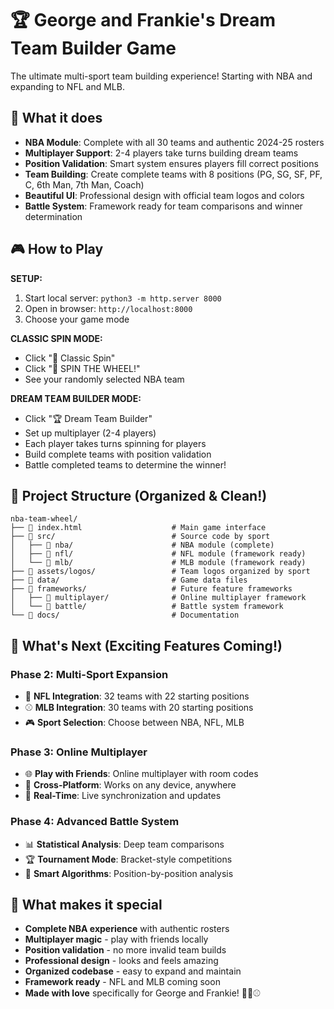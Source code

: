 # 🏆 George and Frankie's Dream Team Builder Game

The ultimate multi-sport team building experience! Starting with NBA and expanding to NFL and MLB.

## 🎯 What it does
- **NBA Module**: Complete with all 30 teams and authentic 2024-25 rosters
- **Multiplayer Support**: 2-4 players take turns building dream teams
- **Position Validation**: Smart system ensures players fill correct positions
- **Team Building**: Create complete teams with 8 positions (PG, SG, SF, PF, C, 6th Man, 7th Man, Coach)
- **Beautiful UI**: Professional design with official team logos and colors
- **Battle System**: Framework ready for team comparisons and winner determination

## 🎮 How to Play

**SETUP:**
1. Start local server: `python3 -m http.server 8000`
2. Open in browser: `http://localhost:8000`
3. Choose your game mode

**CLASSIC SPIN MODE:**
- Click "🎯 Classic Spin"
- Click "🎯 SPIN THE WHEEL!"
- See your randomly selected NBA team

**DREAM TEAM BUILDER MODE:**
- Click "🏆 Dream Team Builder"
- Set up multiplayer (2-4 players)
- Each player takes turns spinning for players
- Build complete teams with position validation
- Battle completed teams to determine the winner!

## 📁 Project Structure (Organized & Clean!)

```
nba-team-wheel/
├── 📄 index.html                    # Main game interface
├── 📁 src/                          # Source code by sport
│   ├── 📁 nba/                      # NBA module (complete)
│   ├── 📁 nfl/                      # NFL module (framework ready)
│   └── 📁 mlb/                      # MLB module (framework ready)
├── 📁 assets/logos/                 # Team logos organized by sport
├── 📁 data/                         # Game data files
├── 📁 frameworks/                   # Future feature frameworks
│   ├── 📁 multiplayer/              # Online multiplayer framework
│   └── 📁 battle/                   # Battle system framework
└── 📁 docs/                         # Documentation
```

## 🚀 What's Next (Exciting Features Coming!)

### **Phase 2: Multi-Sport Expansion**
- 🏈 **NFL Integration**: 32 teams with 22 starting positions
- ⚾ **MLB Integration**: 30 teams with 20 starting positions
- 🎮 **Sport Selection**: Choose between NBA, NFL, MLB

### **Phase 3: Online Multiplayer**
- 🌐 **Play with Friends**: Online multiplayer with room codes
- 📱 **Cross-Platform**: Works on any device, anywhere
- 🎉 **Real-Time**: Live synchronization and updates

### **Phase 4: Advanced Battle System**
- 📊 **Statistical Analysis**: Deep team comparisons
- 🏆 **Tournament Mode**: Bracket-style competitions
- 🎯 **Smart Algorithms**: Position-by-position analysis

## 🎯 What makes it special
- **Complete NBA experience** with authentic rosters
- **Multiplayer magic** - play with friends locally
- **Position validation** - no more invalid team builds
- **Professional design** - looks and feels amazing
- **Organized codebase** - easy to expand and maintain
- **Framework ready** - NFL and MLB coming soon
- **Made with love** specifically for George and Frankie! 🏀🏈⚾ 